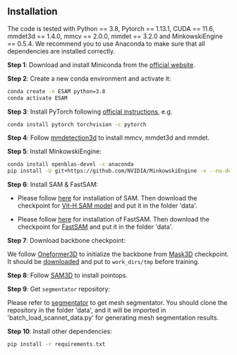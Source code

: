 ## Installation
The code is tested with Python == 3.8, Pytorch == 1.13.1, CUDA == 11.6, mmdet3d == 1.4.0, mmcv == 2.0.0, mmdet == 3.2.0 and MinkowskiEngine == 0.5.4. We recommend you to use Anaconda to make sure that all dependencies are installed correctly.

**Step 1**: Download and install Miniconda from the [official website](https://docs.conda.io/en/latest/miniconda.html).

**Step 2**: Create a new conda environment and activate it:
```bash
conda create -n ESAM python=3.8
conda activate ESAM
```
**Step 3**: Install PyTorch following [official instructions](https://pytorch.org/get-started/locally/), e.g.
```bash
conda install pytorch torchvision -c pytorch
```

**Step 4**: Follow [mmdetection3d](https://github.com/open-mmlab/mmdetection3d/blob/22aaa47fdb53ce1870ff92cb7e3f96ae38d17f61/docs/en/get_started.md) to install mmcv, mmdet3d and mmdet.

**Step 5**: Install MinkowskiEngine:
```bash
conda install openblas-devel -c anaconda
pip install -U git+https://github.com/NVIDIA/MinkowskiEngine -v --no-deps --install-option="--blas_include_dirs=/opt/conda/include" --install-option="--blas=openblas"
```

**Step 6**: Install SAM & FastSAM:
* Please follow [here](https://github.com/facebookresearch/segment-anything/blob/main/README.md) for installation of SAM. Then download the checkpoint for [Vit-H SAM model](https://dl.fbaipublicfiles.com/segment_anything/sam_vit_h_4b8939.pth) and put it in the folder 'data'.

* Please follow [here](https://github.com/CASIA-IVA-Lab/FastSAM/blob/main/README.md) for installation of FastSAM. Then download the checkpoint for [FastSAM](https://drive.google.com/file/d/1m1sjY4ihXBU1fZXdQ-Xdj-mDltW-2Rqv/view?usp=sharing) and put it in the folder 'data'.

**Step 7**: Download backbone checkpoint:

We follow [Oneformer3D](https://github.com/filaPro/oneformer3d) to initialize the backbone from [Mask3D](https://github.com/JonasSchult/Mask3D) checkpoint. It should be [downloaded](https://github.com/oneformer3d/oneformer3d/releases/download/v1.0/mask3d_scannet200.pth) and put to `work_dirs/tmp` before training.

**Step 8**: Follow [SAM3D](https://github.com/Pointcept/SegmentAnything3D) to install pointops.

**Step 9**: Get `segmentator` repository:

Please refer to [segmentator](https://github.com/Karbo123/segmentator.git) to get mesh segmentator.
You should clone the repository in the folder 'data', and it will be imported in 'batch_load_scannet_data.py' for generating mesh segmentation results.

**Step 10**: Install other dependencies:
```bash
pip install -r requirements.txt
```



